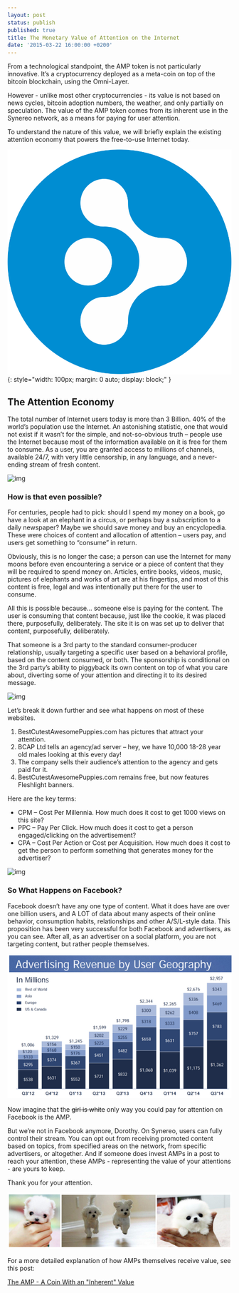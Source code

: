 ```yaml
---
layout: post
status: publish
published: true
title: The Monetary Value of Attention on the Internet
date: '2015-03-22 16:00:00 +0200'
---
```


From a technological standpoint,  the AMP token is not particularly innovative. It’s a cryptocurrency deployed as a meta-coin on top of the bitcoin blockchain, using the Omni-Layer.

However - unlike most other cryptocurrencies - its value is not based on news cycles, bitcoin adoption numbers, the weather, and only partially on speculation. The value of the AMP token comes from its inherent use in the Synereo network, as a means for paying for user attention. 

To understand the nature of this value, we will briefly explain the existing attention economy that powers the free-to-use Internet today.

![AMP](/img/uploads/amp.png){: style="width: 100px; margin: 0 auto; display: block;" }

## The Attention Economy
The total number of Internet users today is more than 3 Billion. 40% of the world’s population use the Internet. An astonishing statistic, one that would not exist if it wasn’t for the simple, and not-so-obvious truth – people use the Internet because most of the information available on it is free for them to consume. As a user, you are granted access to millions of channels, available 24/7, with very little censorship, in any language, and a never-ending stream of fresh content.

![img](http://dazeinfo.com/wp-content/uploads/2014/11/Internet-users-in-the-world.jpg)

### How is that even possible? 

For centuries, people had to pick: should I spend my money on a book, go have a look at an elephant in a circus, or perhaps buy a subscription to a daily newspaper? Maybe we should save money and buy an encyclopedia. These were choices of content and allocation of attention – users pay, and users get something to “consume” in return.

Obviously, this is no longer the case; a person can use the Internet for many moons before even encountering a service or a piece of content that they will be required to spend money on. Articles, entire books, videos, music, pictures of elephants and works of art are at his fingertips, and most of this content is free, legal and was intentionally put there for the user to consume.

All this is possible because... someone else is paying for the content. The user is consuming that content because, just like the cookie, it was placed there, purposefully, deliberately. The site it is on was set up to deliver that content, purposefully, deliberately.

That someone is a 3rd party to the standard consumer-producer relationship, usually targeting a specific user based on a behavioral profile, based on the content consumed, or both. The sponsorship is conditional on the 3rd party’s ability to piggyback its own content on top of what you care about, diverting some of your attention and directing it to its desired message.

![img](http://signworld.org/wp-content/uploads/2013/08/fleet-vehicle-graphics-cost-per-impression-comparison.png)

Let’s break it down further and see what happens on most of these websites.

 1. BestCutestAwesomePuppies.com has pictures that attract your attention.
 2. BCAP Ltd tells an agency/ad server – hey, we have 10,000 18-28 year old males looking at this every day!
 3. The company sells their audience’s attention to the agency and gets paid for it.
 4. BestCutestAwesomePuppies.com remains free, but now features Fleshlight banners.

Here are the key terms:
 
 - CPM – Cost Per Millennia. How much does it cost to get 1000 views on this site?
 - PPC – Pay Per Click. How much does it cost to get a person engaged/clicking on the advertisement?
 - CPA – Cost Per Action or Cost per Acquisition. How much does it cost to get the person to perform something that generates money for the advertiser?

![img](http://www.wordstream.com/images/screenshots/cost-per-action-graphic.gif)

### So What Happens on Facebook?

Facebook doesn’t have any one type of content. What it does have are over one billion users, and A LOT of data about many aspects of their online behavior, consumption habits, relationships and other A/S/L-style data. 
This proposition has been very successful for both Facebook and advertisers, as you can see. After all, as an advertiser on a social platform, you are not targeting content, but rather people themselves. 

![img](/img/uploads/arpug.png)

Now imagine that the <strike>girl is white</strike> only way you could pay for attention on Facebook is the AMP.

But we’re not in Facebook anymore, Dorothy. On Synereo, users can fully control their stream. You can opt out from receiving promoted content based on topics, from specified areas on the network, from specific advertisers, or altogether. And if someone does invest AMPs in a post to reach your attention, these AMPs - representing the value of your attentions - are yours to keep.

Thank you for your attention.

![img](/img/uploads/puppies.png)


For a more detailed explanation of how AMPs themselves receive value, see this post:

[The AMP - A Coin With an "Inherent" Value](http://blog.synereo.com/2015/03/27/how-amps-work/)

